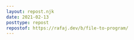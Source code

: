 ```yaml
---
layout: repost.njk
date: 2021-02-13
posttype: repost
repostof: https://rafaj.dev/b/file-to-program/
---
```

